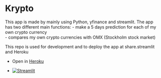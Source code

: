 # Krypto
This app is made by mainly using Python, yfinance and streamlit.
The app has two different main functions:
    - make a 5 days prediction for each of my own crypto currency  
    - compares my own crypto currencies with OMX (Stockholm stock market) 
    
This repo is used for development and to deploy the app at share.streamlit and Heroku  

- Open in [Heroku](http://jp-krypto.herokuapp.com/)  

- [![Streamlit](https://static.streamlit.io/badges/streamlit_badge_black_white.svg)](https://share.streamlit.io/carokanns/krypto/my_crypto_app.py)
